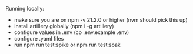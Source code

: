 Running locally:

- make sure you are on npm -v 21.2.0 or higher (nvm should pick this up)
- install artillery globally (npm i -g artillery)
- configure values in .env (cp .env.example .env)
- configure .yaml files
- run npm run test:spike or npm run test:soak
